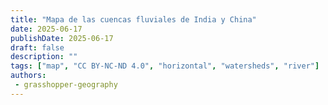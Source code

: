 ```yaml
---
title: "Mapa de las cuencas fluviales de India y China"
date: 2025-06-17
publishDate: 2025-06-17
draft: false
description: ""
tags: ["map", "CC BY-NC-ND 4.0", "horizontal", "watersheds", "river"]
authors:
 - grasshopper-geography
---
```

